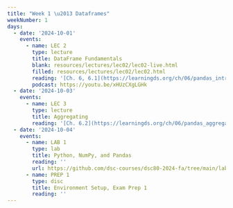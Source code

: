 ```yaml
---
title: "Week 1 \u2013 Dataframes"
weekNumber: 1
days:
  - date: '2024-10-01'
    events:
      - name: LEC 2
        type: lecture
        title: DataFrame Fundamentals
        blank: resources/lectures/lec02/lec02-live.html
        filled: resources/lectures/lec02/lec02.html
        reading: '[Ch. 6, 6.1](https://learningds.org/ch/06/pandas_intro.html)'
        podcast: https://youtu.be/xHUzCXgLGHk
  - date: '2024-10-03'
    events:
      - name: LEC 3
        type: lecture
        title: Aggregating
        reading: '[Ch. 6.2](https://learningds.org/ch/06/pandas_aggregating.html)'
  - date: '2024-10-04'
    events:
      - name: LAB 1
        type: lab
        title: Python, NumPy, and Pandas
        reading: ''
        url: https://github.com/dsc-courses/dsc80-2024-fa/tree/main/labs/lab01
      - name: PREP 1
        type: disc
        title: Environment Setup, Exam Prep 1
        reading: ''
---
```

